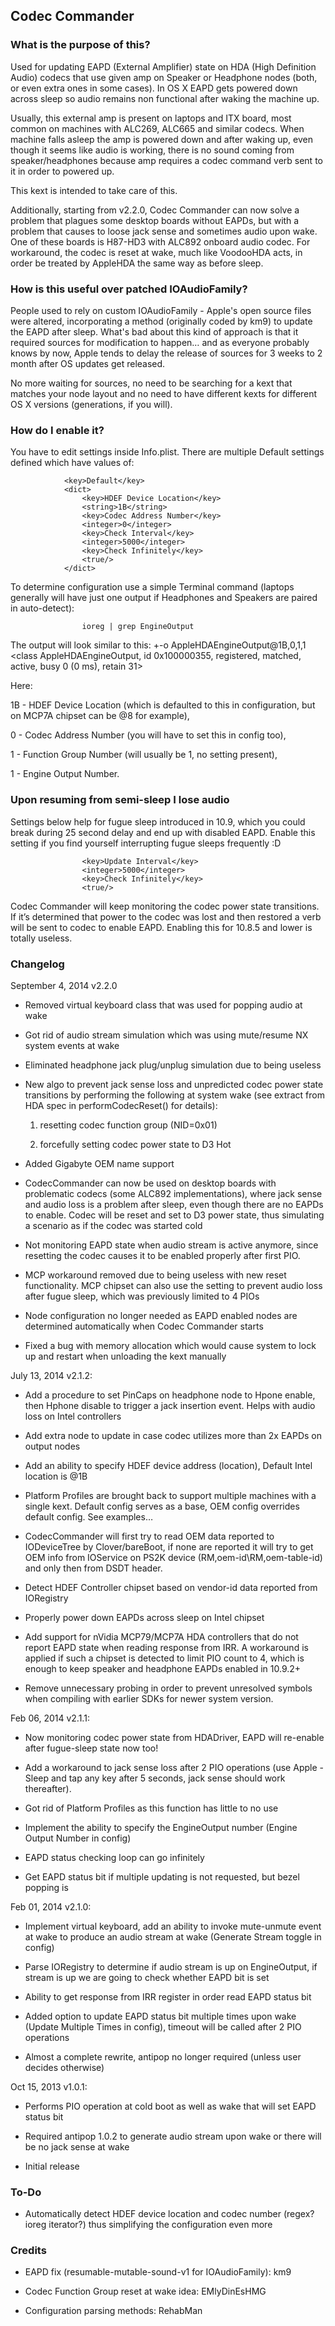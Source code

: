 ## Codec Commander

### What is the purpose of this?
Used for updating EAPD (External Amplifier) state on HDA (High Definition Audio) codecs that use given amp on Speaker or Headphone nodes (both, or even extra ones in some cases). In OS X EAPD gets powered down across sleep so audio remains non functional after waking the machine up.

Usually, this external amp is present on laptops and ITX board, most common on machines with ALC269, ALC665 and similar codecs. When machine falls asleep the amp is powered down and after waking up, even though it seems like audio is working, there is no sound coming from speaker/headphones because amp requires a codec command verb sent to it in order to powered up.

This kext is intended to take care of this.

Additionally, starting from v2.2.0, Codec Commander can now solve a problem that plagues some desktop boards without EAPDs, but with a problem that causes to loose jack sense and sometimes audio upon wake. One of these boards is H87-HD3 with ALC892 onboard audio codec. For workaround, the codec is reset at wake, much like VoodooHDA acts, in order be treated by AppleHDA the same way as before sleep.

### How is this useful over patched IOAudioFamily?
People used to rely on custom IOAudioFamily - Apple's open source files were altered, incorporating a method (originally coded by km9) to update the EAPD after sleep. What's bad about this kind of approach is that it required sources for modification to happen… and as everyone probably knows by now, Apple tends to delay the release of sources for 3 weeks to 2 month after OS updates get released. 

No more waiting for sources, no need to be searching for a kext that matches your node layout and no need to have different kexts for different OS X versions (generations, if you will). 

### How do I enable it?
You have to edit settings inside Info.plist. There are multiple Default settings defined which have values of:

				<key>Default</key>
				<dict>
					<key>HDEF Device Location</key>
					<string>1B</string>
					<key>Codec Address Number</key>
					<integer>0</integer>
					<key>Check Interval</key>
					<integer>5000</integer>
					<key>Check Infinitely</key>
					<true/>
				</dict>

To determine configuration use a simple Terminal command (laptops generally will have just one output if Headphones and Speakers are paired in auto-detect):

					ioreg | grep EngineOutput

The output will look similar to this:
					 +-o AppleHDAEngineOutput@1B,0,1,1  <class AppleHDAEngineOutput, id 0x100000355, registered, matched, active, busy 0 (0 ms), retain 31>

Here:

1B - HDEF Device Location (which is defaulted to this in configuration, but on MCP7A chipset can be @8 for example),

0 - Codec Address Number (you will have to set this in config too),

1 - Function Group Number (will usually be 1, no setting present), 

1 - Engine Output Number.

### Upon resuming from semi-sleep I lose audio

Settings below help for fugue sleep introduced in 10.9, which you could break during 25 second delay and end up with disabled EAPD. Enable this setting if you find yourself interrupting fugue sleeps frequently :D 

					<key>Update Interval</key>
					<integer>5000</integer>
					<key>Check Infinitely</key>
					<true/>

Codec Commander will keep monitoring the codec power state transitions. If it’s determined that power to the codec was lost and then restored a verb will be sent to codec to enable EAPD. Enabling this for 10.8.5 and lower is totally useless.


### Changelog

September 4, 2014 v2.2.0

- Removed virtual keyboard class that was used for popping audio at wake

- Got rid of audio stream simulation which was using mute/resume NX system events at wake

- Eliminated headphone jack plug/unplug simulation due to being useless

- New algo to prevent jack sense loss and unpredicted codec power state transitions by performing the following at system wake (see extract from HDA spec in performCodecReset() for details):

  1. resetting codec function group (NID=0x01)

  2. forcefully setting codec power state to D3 Hot

- Added Gigabyte OEM name support

- CodecCommander can now be used on desktop boards with problematic codecs (some ALC892 implementations), where jack sense  and audio loss is a problem after sleep, even though there are no EAPDs to enable. Codec will be reset and set to D3 power state, thus simulating a scenario as if the codec was started cold

- Not monitoring EAPD state when audio stream is active anymore, since resetting the codec causes it to be enabled properly after first PIO.

- MCP workaround removed due to being useless with new reset functionality. MCP chipset can also use the setting to prevent audio loss after fugue sleep, which was previously limited to 4 PIOs 

- Node configuration no longer needed as EAPD enabled nodes are determined automatically when Codec Commander starts

- Fixed a bug with memory allocation which would cause system to lock up and restart when unloading the kext manually


July 13, 2014 v2.1.2:

- Add a procedure to set PinCaps on headphone node to Hpone enable, then Hphone disable to trigger a jack insertion event. Helps with audio loss on Intel controllers

- Add extra node to update in case codec utilizes more than 2x EAPDs on output nodes

- Add an ability to specify HDEF device address (location), Default Intel location is @1B

- Platform Profiles are brought back to support multiple machines with a single kext. Default config serves as a base, OEM config overrides default config. See examples…

- CodecCommander will first try to read OEM data reported to IODeviceTree by Clover/bareBoot, if none are reported it will try to get OEM info from IOService on PS2K device (RM,oem-id\RM,oem-table-id) and only then from DSDT header.

- Detect HDEF Controller chipset based on vendor-id data reported from IORegistry

- Properly power down EAPDs across sleep on Intel chipset

- Add support for nVidia MCP79/MCP7A HDA controllers that do not report EAPD state when reading response from IRR. A workaround is applied if such a chipset is detected to limit PIO count to 4, which is enough to keep speaker and headphone EAPDs enabled in 10.9.2+

- Remove unnecessary probing in order to prevent unresolved symbols when compiling with earlier SDKs for newer system version.


Feb 06, 2014 v2.1.1:

- Now monitoring codec power state from HDADriver, EAPD will re-enable after fugue-sleep state now too!

- Add a workaround to jack sense loss after 2 PIO operations (use Apple - Sleep and tap any key after 5 seconds, jack sense should work thereafter).

- Got rid of Platform Profiles as this function has little to no use

- Implement the ability to specify the EngineOutput number (Engine Output Number in config)

- EAPD status checking loop can go infinitely

- Get EAPD status bit if multiple updating is not requested, but bezel popping is 


Feb 01, 2014 v2.1.0:

- Implement virtual keyboard, add an ability to invoke mute-unmute event at wake to produce an audio stream at wake (Generate Stream toggle in config)

- Parse IORegistry to determine if audio stream is up on EngineOutput, if stream is up we are going to check whether EAPD bit is set

- Ability to get response from IRR register in order read EAPD status bit

- Added option to update EAPD status bit multiple times upon wake (Update Multiple Times in config), timeout will be called after 2 PIO operations

- Almost a complete rewrite, antipop no longer required (unless user decides otherwise)


Oct 15, 2013 v1.0.1:

- Performs PIO operation at cold boot as well as wake that will set EAPD status bit

- Required antipop 1.0.2 to generate audio stream upon wake or there will be no jack sense at wake

- Initial release 


### To-Do

- Automatically detect HDEF device location and codec number (regex? ioreg iterator?) thus simplifying the configuration even more


### Credits

- EAPD fix (resumable-mutable-sound-v1 for IOAudioFamily): km9

- Codec Function Group reset at wake idea: EMlyDinEsHMG

- Configuration parsing methods: RehabMan
